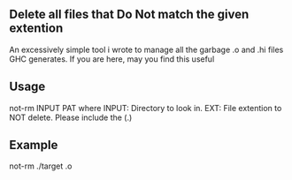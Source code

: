 ## Delete all files that **Do Not** match the given extention

An excessively simple tool i wrote to manage all the garbage .o and .hi files
GHC generates. If you are here, may you find this useful

## Usage
not-rm INPUT PAT
    where
        INPUT: Directory to look in.
        EXT: File extention to NOT delete. Please include the (.)

## Example
not-rm ./target .o